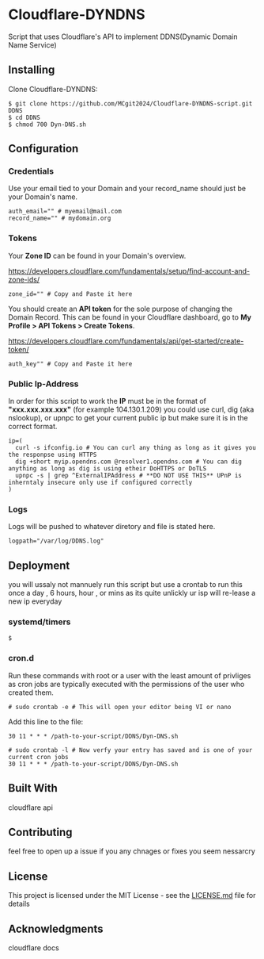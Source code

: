 # Cloudflare-DYNDNS

Script that uses Cloudflare's API to implement DDNS(Dynamic Domain Name Service)

## Installing
Clone Cloudflare-DYNDNS:
```
$ git clone https://github.com/MCgit2024/Cloudflare-DYNDNS-script.git DDNS
$ cd DDNS
$ chmod 700 Dyn-DNS.sh
```
## Configuration

### Credentials
Use your email tied to your Domain and your record_name should just be your Domain's name.
```
auth_email="" # myemail@mail.com
record_name="" # mydomain.org
```
### Tokens
Your **Zone ID** can be found in your Domain's overview.

https://developers.cloudflare.com/fundamentals/setup/find-account-and-zone-ids/
```
zone_id="" # Copy and Paste it here 
```
You should create an **API token** for the sole purpose of changing the Domain Record. This can be found in your Cloudflare dashboard, go to **My Profile > API Tokens > Create Tokens**.

https://developers.cloudflare.com/fundamentals/api/get-started/create-token/
```
auth_key"" # Copy and Paste it here
```
### Public Ip-Address
In order for this script to work the **IP** must be in the format of **"xxx.xxx.xxx.xxx"** (for example 104.130.1.209) 
you could use curl, dig (aka nslookup), or upnpc to get your current public ip but make sure it is in the correct format.
```
ip=(
  curl -s ifconfig.io # You can curl any thing as long as it gives you the responpse using HTTPS
  dig +short myip.opendns.com @resolver1.opendns.com # You can dig anything as long as dig is using etheir DoHTTPS or DoTLS
  upnpc -s | grep ^ExternalIPAddress # **DO NOT USE THIS** UPnP is inherntaly insecure only use if configured correctly 
)
```
### Logs
Logs will be pushed to whatever diretory and file is stated here.
```
logpath="/var/log/DDNS.log"
```
## Deployment
you will ussaly not mannuely run this script but use a crontab to run this once a day , 6 hours, hour , or mins as its quite unlickly ur isp will re-lease a new ip everyday
### systemd/timers
```
$ 
```
### cron.d
Run these commands with root or a user with the least amount of privliges as cron jobs are typically executed with the permissions of the user who created them.
```
# sudo crontab -e # This will open your editor being VI or nano
```
Add this line to the file: 

`30 11 * * * /path-to-your-script/DDNS/Dyn-DNS.sh`
```
# sudo crontab -l # Now verfy your entry has saved and is one of your current cron jobs
30 11 * * * /path-to-your-script/DDNS/Dyn-DNS.sh
```
## Built With

cloudflare api

## Contributing

feel free to open up a issue if you any chnages or fixes you seem nessarcry 

## License

This project is licensed under the MIT License - see the [LICENSE.md](LICENSE) file for details

## Acknowledgments

cloudflare docs

